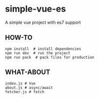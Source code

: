 # simple-vue-es
A simple vue project with es7 support

## HOW-TO
```
npm install  # install dependencies
npm run dev  # run the project
npm run pack  # pack files for production
```

## WHAT-ABOUT
```
index.js # Vue
about.js # async/await
fetcher.js # fetch

```
